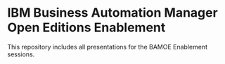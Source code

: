 # IBM Business Automation Manager Open Editions Enablement

This repository includes all presentations for the BAMOE Enablement sessions.


